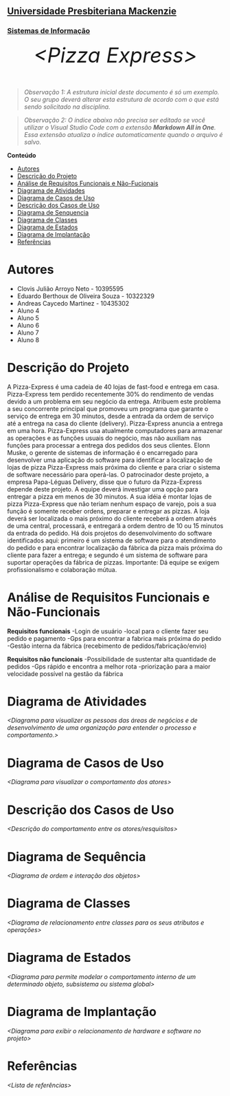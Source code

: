 <h2><a href= "https://www.mackenzie.br">Universidade Presbiteriana Mackenzie</a></h2>
<h3><a href= "https://www.mackenzie.br/graduacao/sao-paulo-higienopolis/sistemas-de-informacao">Sistemas de Informação</a></h3>


<font size="+12"><center>
*&lt;Pizza Express&gt;*
</center></font>

>*Observação 1: A estrutura inicial deste documento é só um exemplo. O seu grupo deverá alterar esta estrutura de acordo com o que está sendo solicitado na disciplina.*

>*Observação 2: O índice abaixo não precisa ser editado se você utilizar o Visual Studio Code com a extensão **Markdown All in One**. Essa extensão atualiza o índice automaticamente quando o arquivo é salvo.*

**Conteúdo**

- [Autores](#nome-alunos)
- [Descrição do Projeto](#introdução-do-projeto)
- [Análise de Requisitos Funcionais e Não-Fucionais](#descrição-dos-requisitos)
- [Diagrama de Atividades](#diagrama-de-atividades) 
- [Diagrama de Casos de Uso](#diagrama-de-comportamento-atores)
- [Descrição dos Casos de Uso](#descrição-das-funcões)
- [Diagrama de Senquencia](#diagrama-de-ordem-interações)
- [Diagrama de Classes](#diagrama-orientado-objetos)
- [Diagrama de Estados](#diagrama-estrutura-componente)
- [Diagrama de Implantação](#diagrama-de-hardware-software)
- [Referências](#referências)


# Autores

* Clovis Julião Arroyo Neto - 10395595
* Eduardo Berthoux de Oliveira Souza - 10322329
* Andreas Caycedo Martinez - 10435302
* Aluno 4
* Aluno 5
* Aluno 6
* Aluno 7
* Aluno 8


# Descrição do Projeto

A Pizza-Express é uma cadeia de 40 lojas de fast-food e entrega em casa. Pizza-Express tem perdido recentemente 30% do rendimento de vendas devido a um problema em seu negócio da entrega. Atribuem este problema a seu concorrente principal que promoveu um programa que garante o serviço de entrega em 30 minutos, desde a entrada da ordem de serviço até a entrega na casa do cliente (delivery). Pizza-Express anuncia a entrega em uma hora. Pizza-Express usa atualmente computadores para armazenar as operações e as funções usuais do negócio, mas não auxiliam nas funções para processar a entrega dos pedidos dos seus clientes. Elonn Muske, o gerente de sistemas de informação é o encarregado para desenvolver uma aplicação do software para identificar a localização de lojas de pizza Pizza-Express mais próxima do cliente e para criar o sistema de software necessário para operá-las. O patrocinador deste projeto, a empresa Papa-Léguas Delivery, disse que o futuro da Pizza-Express depende deste projeto. A equipe deverá investigar uma opção para entregar a pizza em menos de 30 minutos. A sua idéia é montar lojas de pizza Pizza-Express que não teriam nenhum espaço de varejo, pois a sua função é somente receber ordens, preparar e entregar as pizzas. A loja deverá ser localizada o mais próximo do cliente receberá a ordem através de uma central, processará, e entregará a ordem dentro de 10 ou 15 minutos da entrada do pedido. Há dois projetos do desenvolvimento do software identificados aqui: primeiro é um sistema de software para o atendimento do pedido e para encontrar localização da fábrica da pizza mais próxima do cliente para fazer a entrega; e segundo é um sistema de software para suportar operações da fábrica de pizzas. Importante: Dá equipe se exigem profissionalismo e colaboração mútua.

# Análise de Requisitos Funcionais e Não-Funcionais
**Requisitos funcionais**
-Login de usuário
-local para o cliente fazer seu pedido e pagamento
-Gps para encontrar a fabrica mais próxima do pedido
-Gestão interna da fábrica (recebimento de pedidos/fabricação/envio)

**Requisitos não funcionais**
-Possibilidade de sustentar alta quantidade de pedidos
-Gps rápido e encontra a melhor rota
-priorização para a maior velocidade possível na gestão da fábrica

# Diagrama de Atividades

*&lt;Diagrama para visualizer as pessoas das áreas de negócios e de desenvolvimento de uma organização para entender o processo e comportamento.&gt;*

# Diagrama de Casos de Uso

*&lt;Diagrama para visualizar o comportamento dos atores&gt;*

# Descrição dos Casos de Uso

*&lt;Descrição do comportamento entre os atores/resquisitos&gt;*

# Diagrama de Sequência

*&lt;Diagrama de ordem e interação dos objetos&gt;*

# Diagrama de Classes

*&lt;Diagrama de relacionamento entre classes para os seus atributos e operações&gt;*

# Diagrama de Estados

*&lt;Diagrama para permite modelar o comportamento interno de um determinado objeto, subsistema ou sistema global&gt;*

# Diagrama de Implantação

*&lt;Diagrama para exibir o relacionamento de hardware e software no projeto&gt;*

# Referências

*&lt;Lista de referências&gt;*
